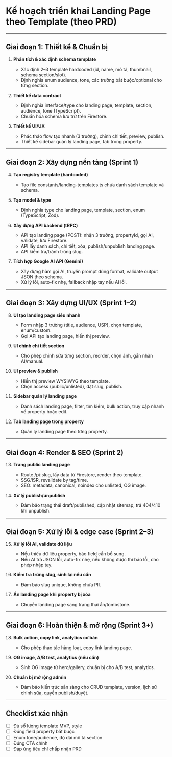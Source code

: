 # Kế hoạch triển khai Landing Page theo Template (theo PRD)

---

## Giai đoạn 1: Thiết kế & Chuẩn bị

1. **Phân tích & xác định schema template**
   - Xác định 2–3 template hardcoded (id, name, mô tả, thumbnail, schema section/slot).
   - Định nghĩa enum audience, tone, các trường bắt buộc/optional cho từng section.

2. **Thiết kế data contract**
   - Định nghĩa interface/type cho landing page, template, section, audience, tone (TypeScript).
   - Chuẩn hóa schema lưu trữ trên Firestore.

3. **Thiết kế UI/UX**
   - Phác thảo flow tạo nhanh (3 trường), chỉnh chi tiết, preview, publish.
   - Thiết kế sidebar quản lý landing page, tab trong property.

---

## Giai đoạn 2: Xây dựng nền tảng (Sprint 1)

4. **Tạo registry template (hardcoded)**
   - Tạo file constants/landing-templates.ts chứa danh sách template và schema.

5. **Tạo model & type**
   - Định nghĩa type cho landing page, template, section, enum (TypeScript, Zod).

6. **Xây dựng API backend (tRPC)**
   - API tạo landing page (POST): nhận 3 trường, propertyId, gọi AI, validate, lưu Firestore.
   - API lấy danh sách, chi tiết, xóa, publish/unpublish landing page.
   - API kiểm tra/tránh trùng slug.

7. **Tích hợp Google AI API (Gemini)**
   - Xây dựng hàm gọi AI, truyền prompt đúng format, validate output JSON theo schema.
   - Xử lý lỗi, auto-fix nhẹ, fallback nhập tay nếu AI lỗi.

---

## Giai đoạn 3: Xây dựng UI/UX (Sprint 1–2)

8. **UI tạo landing page siêu nhanh**
   - Form nhập 3 trường (title, audience, USP), chọn template, enum/custom.
   - Gọi API tạo landing page, hiển thị preview.

9. **UI chỉnh chi tiết section**
   - Cho phép chỉnh sửa từng section, reorder, chọn ảnh, gắn nhãn AI/manual.

10. **UI preview & publish**
    - Hiển thị preview WYSIWYG theo template.
    - Chọn access (public/unlisted), đặt slug, publish.

11. **Sidebar quản lý landing page**
    - Danh sách landing page, filter, tìm kiếm, bulk action, truy cập nhanh về property hoặc edit.

12. **Tab landing page trong property**
    - Quản lý landing page theo từng property.

---

## Giai đoạn 4: Render & SEO (Sprint 2)

13. **Trang public landing page**
    - Route /p/:slug, lấy data từ Firestore, render theo template.
    - SSG/ISR, revalidate by tag/time.
    - SEO: metadata, canonical, noindex cho unlisted, OG image.

14. **Xử lý publish/unpublish**
    - Đảm bảo trạng thái draft/published, cập nhật sitemap, trả 404/410 khi unpublish.

---

## Giai đoạn 5: Xử lý lỗi & edge case (Sprint 2–3)

15. **Xử lý lỗi AI, validate dữ liệu**
    - Nếu thiếu dữ liệu property, báo field cần bổ sung.
    - Nếu AI trả JSON lỗi, auto-fix nhẹ, nếu không được thì báo lỗi, cho phép nhập tay.

16. **Kiểm tra trùng slug, sinh lại nếu cần**
    - Đảm bảo slug unique, không chứa PII.

17. **Ẩn landing page khi property bị xóa**
    - Chuyển landing page sang trạng thái ẩn/tombstone.

---

## Giai đoạn 6: Hoàn thiện & mở rộng (Sprint 3+)

18. **Bulk action, copy link, analytics cơ bản**
    - Cho phép thao tác hàng loạt, copy link landing page.

19. **OG image, A/B test, analytics (nếu cần)**
    - Sinh OG image từ hero/gallery, chuẩn bị cho A/B test, analytics.

20. **Chuẩn bị mở rộng admin**
    - Đảm bảo kiến trúc sẵn sàng cho CRUD template, version, lịch sử chỉnh sửa, quyền publish/duyệt.

---

## Checklist xác nhận

- [ ] Đủ số lượng template MVP, style
- [ ] Đúng field property bắt buộc
- [ ] Enum tone/audience, độ dài mô tả section
- [ ] Đúng CTA chính
- [ ] Đáp ứng tiêu chí chấp nhận PRD
